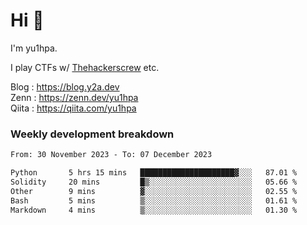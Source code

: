 # Hi 👋

I'm yu1hpa.

I play CTFs w/ [Thehackerscrew](https://www.thehackerscrew.team/) etc.

Blog : https://blog.y2a.dev  
Zenn : https://zenn.dev/yu1hpa  
Qiita : https://qiita.com/yu1hpa  

### Weekly development breakdown

<!--START_SECTION:waka-->

```txt
From: 30 November 2023 - To: 07 December 2023

Python       5 hrs 15 mins   █████████████████████▓░░░   87.01 %
Solidity     20 mins         █▒░░░░░░░░░░░░░░░░░░░░░░░   05.66 %
Other        9 mins          ▓░░░░░░░░░░░░░░░░░░░░░░░░   02.55 %
Bash         5 mins          ▒░░░░░░░░░░░░░░░░░░░░░░░░   01.61 %
Markdown     4 mins          ▒░░░░░░░░░░░░░░░░░░░░░░░░   01.30 %
```

<!--END_SECTION:waka-->

